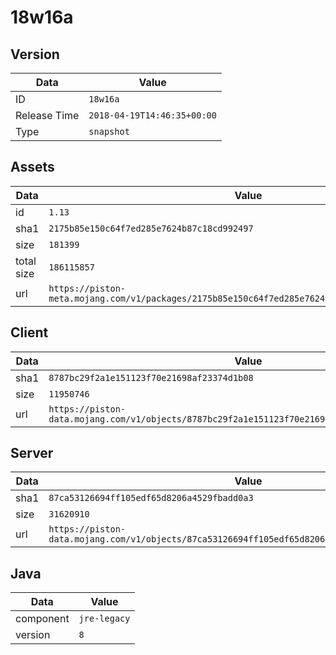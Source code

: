 # 18w16a

## Version

|**Data**        | **Value**                 |
|----------------|-------------------------|
| ID   | ```18w16a```   |
| Release Time   | ```2018-04-19T14:46:35+00:00```   |
| Type   | ```snapshot```   |

## Assets

|**Data**        | **Value**                 |
|----------------|-------------------------|
| id   | ```1.13```   |
| sha1   | ```2175b85e150c64f7ed285e7624b87c18cd992497```   |
| size   | ```181399```   |
| total size  | ```186115857```  |
| url       | ```https://piston-meta.mojang.com/v1/packages/2175b85e150c64f7ed285e7624b87c18cd992497/1.13.json``` |

## Client

|**Data**        | **Value**                 |
|----------------|-------------------------|
| sha1   | ```8787bc29f2a1e151123f70e21698af23374d1b08```   |
| size   | ```11950746```   |
| url       | ```https://piston-data.mojang.com/v1/objects/8787bc29f2a1e151123f70e21698af23374d1b08/client.jar``` |

## Server

|**Data**        | **Value**                 |
|----------------|-------------------------|
| sha1   | ```87ca53126694ff105edf65d8206a4529fbadd0a3```   |
| size   | ```31620910```   |
| url       | ```https://piston-data.mojang.com/v1/objects/87ca53126694ff105edf65d8206a4529fbadd0a3/server.jar``` |

## Java

|**Data**        | **Value**                 |
|----------------|-------------------------|
| component   | ```jre-legacy```   |
| version   | ```8```   |